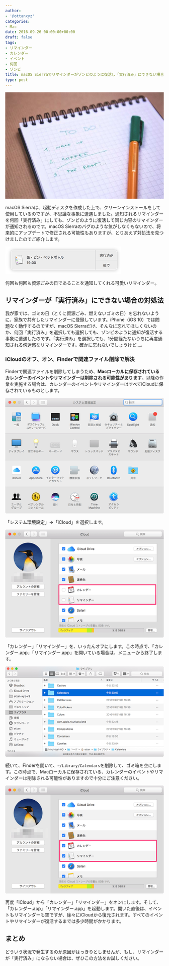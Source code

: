 ```yaml
---
author:
- '@ottanxyz'
categories:
- Mac
date: 2016-09-26 00:00:00+00:00
draft: false
tags:
- リマインダー
- カレンダー
- イベント
- 何回
- ゾンビ
title: macOS Sierraでリマインダーがゾンビのように復活し「実行済み」にできない場合の対処法
type: post
---
```


![](160926-57e92d41e52f6.jpg)

macOS Sierraは、起動ディスクを作成した上で、クリーンインストールをして使用しているのですが、不思議な事象に遭遇しました。通知されるリマインダーを何回「実行済み」にしても、ゾンビのように復活して同じ内容のリマインダーが通知されるのです。macOS Sierraのバグのような気がしなくもないので、将来的にアップデートで修正される可能性もありますが、とりあえず対処法を見つけましたのでご紹介します。

![](160926-57e92d48809ec.png)

何回も何回も資源ごみの日であることを通知してくれる可愛いリマインダー。

## リマインダーが「実行済み」にできない場合の対処法

我が家では、ゴミの日（とくに資源ごみ、燃えないゴミの日）を忘れないように、家族で共有したリマインダーに登録しています。iPhone（iOS 10）では問題なく動作するのですが、macOS Sierraだけ、そんなに忘れてほしくないのか、何回「実行済み」を選択しても選択しても、ゾンビのように通知が復活する事象に遭遇したのです。「実行済み」を選択しても、1分間経たないうちに再度通知される傍迷惑なリマインダーです。確かに忘れないでしょうけど…。

### iCloudのオフ、オン、Finderで関連ファイル削除で解決

Finderで関連ファイルを削除してしまうため、**Macローカルに保存されているカレンダーのイベントやリマインダーは削除される可能性があります**。以降の作業を実施する場合は、カレンダーのイベントやリマインダーはすべてiCloudに保存されているものとします。

![](160926-57e92d4d264d7.png)

「システム環境設定」→「iCloud」を選択します。

![](160926-57e92d53347b2.png)

「カレンダー」「リマインダー」を、いったんオフにします。この時点で、「カレンダー.app」「リマインダー.app」を開いている場合は、メニューから終了します。

![](160926-57e92d57d429a.png)

続いて、Finderを開いて、`~/Library/Calendars`を削除して、ゴミ箱を空にします。この時点で、Macローカルに保存されている、カレンダーのイベントやリマインダーは削除される可能性がありますので十分にご注意ください。

![](160926-57e92d5d37325.png)

再度「iCloud」から「カレンダー」「リマインダー」をオンにします。そして、「カレンダー.app」「リマインダー.app」を起動します。開いた直後は、イベントもリマインダーも空ですが、徐々にiCloudから復元されます。すべてのイベントやリマインダーが復活するまでは多少時間がかかります。

## まとめ

どういう状況で発生するのか原因がはっきりとしませんが、もし、リマインダーが「実行済み」にならない場合は、ぜひこの方法をお試しください。
